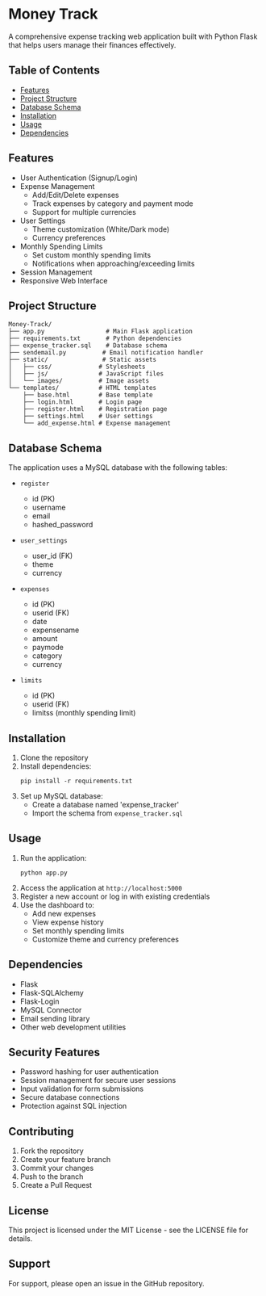 
# Money Track

A comprehensive expense tracking web application built with Python Flask that helps users manage their finances effectively.

## Table of Contents

- [Features](#features)
- [Project Structure](#project-structure)
- [Database Schema](#database-schema)
- [Installation](#installation)
- [Usage](#usage)
- [Dependencies](#dependencies)

## Features

- User Authentication (Signup/Login)
- Expense Management
  - Add/Edit/Delete expenses
  - Track expenses by category and payment mode
  - Support for multiple currencies
- User Settings
  - Theme customization (White/Dark mode)
  - Currency preferences
- Monthly Spending Limits
  - Set custom monthly spending limits
  - Notifications when approaching/exceeding limits
- Session Management
- Responsive Web Interface

## Project Structure

```
Money-Track/
├── app.py                 # Main Flask application
├── requirements.txt       # Python dependencies
├── expense_tracker.sql    # Database schema
├── sendemail.py          # Email notification handler
├── static/               # Static assets
│   ├── css/             # Stylesheets
│   ├── js/              # JavaScript files
│   └── images/          # Image assets
└── templates/           # HTML templates
    ├── base.html        # Base template
    ├── login.html       # Login page
    ├── register.html    # Registration page
    ├── settings.html    # User settings
    └── add_expense.html # Expense management
```

## Database Schema

The application uses a MySQL database with the following tables:

- `register`
  - id (PK)
  - username
  - email
  - hashed_password

- `user_settings`
  - user_id (FK)
  - theme
  - currency

- `expenses`
  - id (PK)
  - userid (FK)
  - date
  - expensename
  - amount
  - paymode
  - category
  - currency

- `limits`
  - id (PK)
  - userid (FK)
  - limitss (monthly spending limit)

## Installation

1. Clone the repository
2. Install dependencies:
   ```
   pip install -r requirements.txt
   ```
3. Set up MySQL database:
   - Create a database named 'expense_tracker'
   - Import the schema from `expense_tracker.sql`

## Usage

1. Run the application:
   ```
   python app.py
   ```
2. Access the application at `http://localhost:5000`
3. Register a new account or log in with existing credentials
4. Use the dashboard to:
   - Add new expenses
   - View expense history
   - Set monthly spending limits
   - Customize theme and currency preferences

## Dependencies

- Flask
- Flask-SQLAlchemy
- Flask-Login
- MySQL Connector
- Email sending library
- Other web development utilities

## Security Features

- Password hashing for user authentication
- Session management for secure user sessions
- Input validation for form submissions
- Secure database connections
- Protection against SQL injection

## Contributing

1. Fork the repository
2. Create your feature branch
3. Commit your changes
4. Push to the branch
5. Create a Pull Request

## License

This project is licensed under the MIT License - see the LICENSE file for details.

## Support

For support, please open an issue in the GitHub repository.